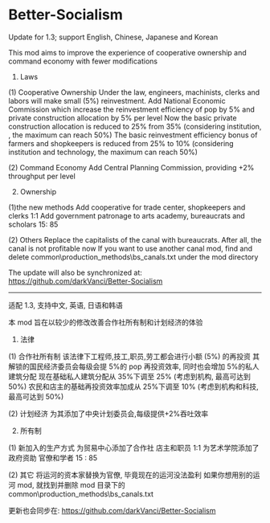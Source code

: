 # Better-Socialism

Update for 1.3; support English, Chinese, Japanese and Korean

This mod aims to improve the experience of cooperative ownership and command economy with fewer modifications

1. Laws

(1) Cooperative Ownership
Under the law, engineers, machinists, clerks and labors will make small (5%) reinvestment.
Add National Economic Commission which increase the reinvestment efficiency of pop by 5% and private construction allocation by 5% per level
Now the basic private construction allocation is reduced to 25% from 35% (considering institution, , the maximum can reach 50%)
The basic reinvestment efficiency bonus of farmers and shopkeepers is reduced from 25% to 10% (considering institution and technology, the maximum can reach 50%)

(2) Command Economy
Add Central Planning Commission, providing +2% throughput per level

2. Ownership

(1)the new methods
Add cooperative for trade center, shopkeepers and clerks 1:1
Add government patronage to arts academy, bureaucrats and scholars 15: 85

(2) Others
Replace the capitalists of the canal with bureaucrats. After all, the canal is not profitable now
If you want to use another canal mod, find and delete common\production_methods\bs_canals.txt under the mod directory

The update will also be synchronized at: https://github.com/darkVanci/Better-Socialism

---

适配 1.3, 支持中文, 英语, 日语和韩语

本 mod 旨在以较少的修改改善合作社所有制和计划经济的体验

1. 法律

(1) 合作社所有制
该法律下工程师,技工,职员,劳工都会进行小额 (5%) 的再投资
其解锁的国民经济委员会每级会提 5%的 pop 再投资效率, 同时也会增加 5%的私人建筑分配
现在基础私人建筑分配从 35%下调至 25% (考虑到机构, 最高可达到 50%)
农民和店主的基础再投资效率加成从 25%下调至 10% (考虑到机构和科技, 最高可达到 50%)

(2) 计划经济
为其添加了中央计划委员会,每级提供+2%吞吐效率

2. 所有制

(1) 新加入的生产方式
为贸易中心添加了合作社 店主和职员 1:1
为艺术学院添加了政府资助 官僚和学者 15 : 85

(2) 其它
将运河的资本家替换为官僚, 毕竟现在的运河没法盈利
如果你想用别的运河 mod, 就找到并删除 mod 目录下的 common\production_methods\bs_canals.txt

更新也会同步在: https://github.com/darkVanci/Better-Socialism
